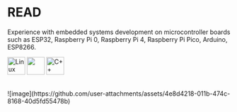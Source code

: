 # READ
Experience with embedded systems development on microcontroller boards such as ESP32, Raspberry Pi 0, Raspberry Pi 4, Raspberry Pi Pico, Arduino, ESP8266.

 <img src="https://cdn.jsdelivr.net/gh/devicons/devicon/icons/linux/linux-original.svg" alt="Linux logo" width="40" height="40"/> <img src="https://cdn.jsdelivr.net/gh/devicons/devicon/icons/python/python-original.svg" width="40" height="40"/>  <img src="https://cdn.jsdelivr.net/gh/devicons/devicon/icons/cplusplus/cplusplus-original.svg" alt="C++ logo" width="40" height="40"/>

<br />
![image](https://github.com/user-attachments/assets/4e8d4218-011b-474c-8168-40d5fd55478b)



